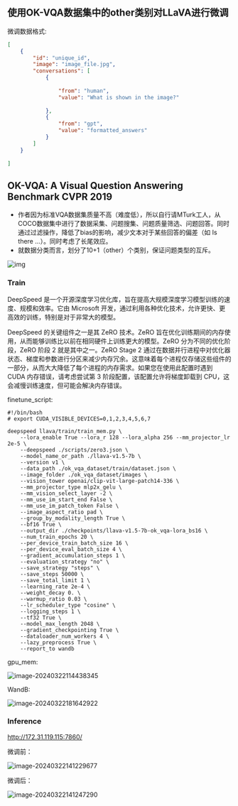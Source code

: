 

## 使用OK-VQA数据集中的other类别对LLaVA进行微调

微调数据格式:

```json
[
    {
        "id": "unique_id",
        "image": "image_file.jpg",
        "conversations": [
            {
    
                "from": "human",
                "value": "What is shown in the image?"
    
            },
            {
                "from": "gpt",
                "value": "formatted_answers"
            }
        ]
    }
 
]
```



## OK-VQA: A Visual Question Answering Benchmark CVPR 2019

- 作者因为标准VQA数据集质量不高（难度低），所以自行请MTurk工人，从COCO数据集中进行了数据采集、问题搜集、问题质量筛选、问题回答。同时通过过滤操作，降低了bias的影响，减少文本对于某些回答的偏差（如 Is there ...）。同时考虑了长尾效应。
- 就数据分类而言，划分了10+1（other）个类别，保证问题类型的互斥。

![img](https://raw.gitmirror.com/da5sdasddasa/image/main/202403221050676.png)



### Train

DeepSpeed 是一个开源深度学习优化库，旨在提高大规模深度学习模型训练的速度、规模和效率。它由 Microsoft 开发，通过利用各种优化技术，允许更快、更高效的训练，特别是对于非常大的模型。

DeepSpeed 的关键组件之一是其 ZeRO 技术。ZeRO 旨在优化训练期间的内存使用，从而能够训练比以前在相同硬件上训练更大的模型。ZeRO 分为不同的优化阶段，ZeRO 阶段 2 就是其中之一。ZeRO Stage 2 通过在数据并行进程中对优化器状态、梯度和参数进行分区来减少内存冗余。这意味着每个进程仅存储这些组件的一部分，从而大大降低了每个进程的内存需求。如果您在使用此配置时遇到 CUDA 内存错误，请考虑尝试第 3 阶段配置，该配置允许将梯度卸载到 CPU，这会减慢训练速度，但可能会解决内存错误。

finetune_script:

```shell
#!/bin/bash
# export CUDA_VISIBLE_DEVICES=0,1,2,3,4,5,6,7

deepspeed llava/train/train_mem.py \
    --lora_enable True --lora_r 128 --lora_alpha 256 --mm_projector_lr 2e-5 \
    --deepspeed ./scripts/zero3.json \
    --model_name_or_path ./llava-v1.5-7b \
    --version v1 \
    --data_path ./ok_vqa_dataset/train/dataset.json \
    --image_folder ./ok_vqa_dataset/images \
    --vision_tower openai/clip-vit-large-patch14-336 \
    --mm_projector_type mlp2x_gelu \
    --mm_vision_select_layer -2 \
    --mm_use_im_start_end False \
    --mm_use_im_patch_token False \
    --image_aspect_ratio pad \
    --group_by_modality_length True \
    --bf16 True \
    --output_dir ./checkpoints/llava-v1.5-7b-ok_vqa-lora_bs16 \
    --num_train_epochs 20 \
    --per_device_train_batch_size 16 \
    --per_device_eval_batch_size 4 \
    --gradient_accumulation_steps 1 \
    --evaluation_strategy "no" \
    --save_strategy "steps" \
    --save_steps 50000 \
    --save_total_limit 1 \
    --learning_rate 2e-4 \
    --weight_decay 0. \
    --warmup_ratio 0.03 \
    --lr_scheduler_type "cosine" \
    --logging_steps 1 \
    --tf32 True \
    --model_max_length 2048 \
    --gradient_checkpointing True \
    --dataloader_num_workers 4 \
    --lazy_preprocess True \
    --report_to wandb

```



gpu_mem:

![image-20240322114438345](https://raw.gitmirror.com/da5sdasddasa/image/main/202403221144463.png)



WandB:

![image-20240322181642922](https://raw.gitmirror.com/da5sdasddasa/image/main/202403221816022.png)



### Inference

http://172.31.119.115:7860/

微调前：

![image-20240322141229677](https://raw.gitmirror.com/da5sdasddasa/image/main/202403221412780.png)

微调后：

![image-20240322141247290](https://raw.gitmirror.com/da5sdasddasa/image/main/202403221412378.png)